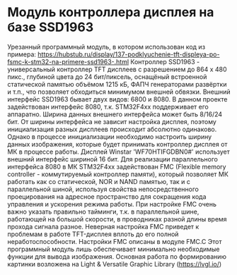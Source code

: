 # Модуль контроллера дисплея на базе SSD1963

Урезанный программный модуль, в котором использован код из примера:
https://hubstub.ru/display/137-podklyuchenie-tft-displeya-po-fsmc-k-stm32-na-primere-ssd1963-.html
Контроллер SSD1963  - универсальный  контроллер  TFT  дисплеев с  разрешением
до  864 х 480 пикс., глубиной цвета  до 24 бит/пиксель, оснащёный  встроенной
статической  памятью  объёмом 1215 кБ,  ФАПЧ  генераторами  развёртки и т.п.,
что позволяет обходиться минимумом внешней обвязки. Внешний интерфейс SSD1963
бывает двух видов: 6800 и 8080. В данном проекте задействован интерфейс 8080,
т.к. STM32F4xx поддерживает его аппаратно. Ширина данных внешнего  интерфейса
может быть 8/16/24 бит. От ширины интерфейса  не зависит  настройка  дисплея,
поэтому инициализация разных дисплеев происходит абсолютно  одинаково. Однако
в процессе инициализации  необходимо  настроить  ширину  данных  изображения,
которые будет принимать контроллер дисплея от МК в процессе  работы.  Дисплей
Winstar 'WF70HTIFGDBN0#' использует внешний интерфейс шириной 16 бит. 
Для реализации параллельного интерфейса  8080  в  МК  STM32F4xx  задействован
FMC (Flexible memory controller -  коммутируемый контроллер памяти),  который
позволяет  МК  работать  как  со  статической,  NOR и NAND  памятью,  так и с
параллельной шиной,  используя  свойства  непосредственного  проецирования на
адресное  пространство  для  сокращения  кода  управления и ускорения  режима
работы. При  настройке  FMC  очень важно указать правильно тайминги,  т.к.  в
параллельной шине, работающей на большой скорости, в проводниках разной длины
время прохода сигнала разное. Неверная настройка FMC приведет к  проблемам  в
работе TFT-дисплея вплоть до его полной неработоспособности.
Настройки FMC описаны в модуле FMC.C 
Этот программный модуль лишь обеспечивает минимально необходимые  функции для
вывода изображения.  Основная  работа  по  формированию картинки возложена на
Light & Versatile Graphic Library (https://lvgl.io/)
